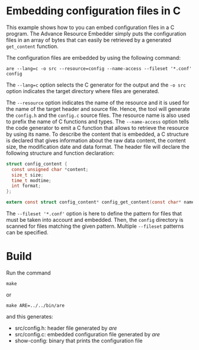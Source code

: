 # Embedding configuration files in C

This example shows how to you can embed configuration files
in a C program.  The Advance Resource Embedder simply puts
the configuration files in an array of bytes that can easily
be retrieved by a generated `get_content` function.

The configuration files are embedded by using the following
command:

```
are --lang=c -o src --resource=config --name-access --fileset '*.conf' config
```

The `--lang=c` option selects the C generator for the output and the
`-o src` option indicates the target directory where files are generated.

The `--resource` option indicates the name of the resource and it is
used for the name of the target header and source file.  Hence, the tool will
generate the `config.h` and the `config.c` source files.  The resource
name is also used to prefix the name of C functions and types.  The `--name-access`
option tells the code generator to emit a C function that allows to retrieve
the resource by using its name.  To describe the content that is embedded,
a C structure is declared that gives information about the raw data content,
the content size, the modification date and data format.
The header file will declare the following structure and function declaration:

```C
struct config_content {
  const unsigned char *content;
  size_t size;
  time_t modtime;
  int format;
};

extern const struct config_content* config_get_content(const char* name);
```

The `--fileset '*.conf'` option is here to define the pattern for files that
must be taken into account and embedded.  Then, the `config` directory is
scanned for files matching the given pattern.   Multiple `--fileset` patterns
can be specified.


# Build

Run the command

```
make
```

or

```
make ARE=../../bin/are
```

and this generates:

* src/config.h: header file generated by *are*
* src/config.c: embedded configuration file generated by *are*
* show-config: binary that prints the configuration file

